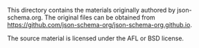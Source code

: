 This directory contains the materials originally authored by json-schema.org. 
The original files can be obtained from
<https://github.com/json-schema-org/json-schema-org.github.io>.

The source material is licensed under the AFL or BSD license.
